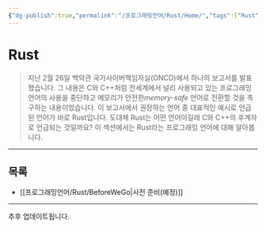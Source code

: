 ```yaml
---
{"dg-publish":true,"permalink":"/프로그래밍언어/Rust/Home/","tags":["Rust","프로그래밍언어"],"created":"2024-04-04T18:03:39.747+09:00","updated":"2024-05-27T15:30:35.978+09:00"}
---
```



# Rust

> 지난 2월 26일 백악관 국가사이버책임자실(ONCD)에서 하나의 보고서를 발표했습니다. 그 내용은 C와 C++처럼 전세계에서 널리 사용되고 있는 프로그래밍 언어의 사용을 중단하고 메모리가 안전한*memory-safe* 언어로 전환할 것을 촉구하는 내용이었습니다. 이 보고서에서 권장하는 언어 중 대표적인 예시로 언급된 언어가 바로 Rust입니다. 도대체 Rust는 어떤 언어이길래 C와 C++의 후계자로 언급되는 것일까요? 이 섹션에서는 Rust라는 프로그래밍 언어에 대해 알아봅니다.

---

## 목록

+ [[프로그래밍언어/Rust/BeforeWeGo\|사전 준비(예정)]]

---

추후 업데이트됩니다.